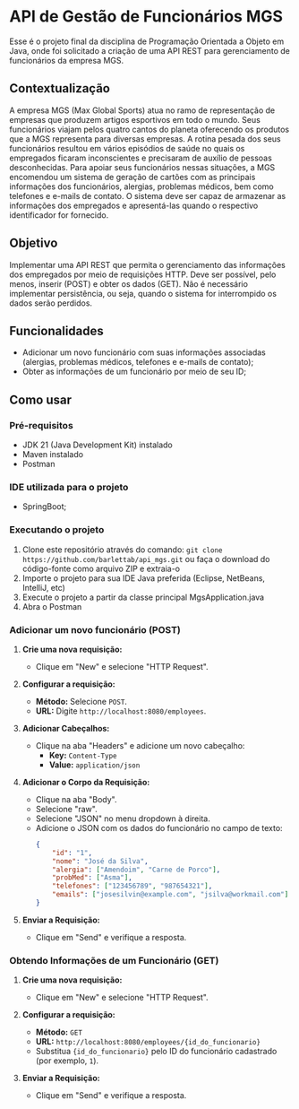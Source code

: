 # API de Gestão de Funcionários MGS

Esse é o projeto final da disciplina de Programação Orientada a Objeto em Java, onde foi solicitado a criação de uma API REST para gerenciamento de funcionários da empresa MGS. 

## Contextualização

A empresa MGS (Max Global Sports) atua no ramo de representação de empresas que produzem artigos esportivos em todo o mundo. Seus funcionários viajam pelos quatro cantos do planeta oferecendo os produtos que a MGS representa para diversas empresas. A rotina pesada dos seus funcionários resultou em vários episódios de saúde no quais os empregados ficaram inconscientes e precisaram de auxílio de pessoas desconhecidas. Para apoiar seus funcionários nessas situações, a MGS encomendou um sistema de geração de cartões com as principais informações dos funcionários, alergias, problemas médicos, bem como telefones e e-mails de contato. O sistema deve ser capaz de armazenar as informações dos empregados e apresentá-las quando o respectivo identificador for fornecido.

## Objetivo

Implementar uma API REST que permita o gerenciamento das informações dos empregados por meio de requisições HTTP. Deve ser possível, pelo menos, inserir (POST) e obter os dados (GET). Não é necessário implementar persistência, ou seja, quando o sistema for interrompido os dados serão perdidos.

## Funcionalidades

- Adicionar um novo funcionário com suas informações associadas (alergias, problemas médicos, telefones e e-mails de contato);
- Obter as informações de um funcionário por meio de seu ID;

## Como usar

### Pré-requisitos

- JDK 21 (Java Development Kit) instalado
- Maven instalado
- Postman

### IDE utilizada para o projeto
- SpringBoot;

### Executando o projeto

1. Clone este repositório através do comando: 
`git clone https://github.com/barlettab/api_mgs.git`
ou faça o download do código-fonte como arquivo ZIP e extraia-o
2. Importe o projeto para sua IDE Java preferida (Eclipse, NetBeans, IntelliJ, etc)
3. Execute o projeto a partir da classe principal MgsApplication.java
4. Abra o Postman

### Adicionar um novo funcionário (POST)

1. **Crie uma nova requisição:**
   - Clique em "New" e selecione "HTTP Request".

2. **Configurar a requisição:**
   - **Método:** Selecione `POST`.
   - **URL:** Digite `http://localhost:8080/employees`.

3. **Adicionar Cabeçalhos:**
   - Clique na aba "Headers" e adicione um novo cabeçalho:
     - **Key:** `Content-Type`
     - **Value:** `application/json`

4. **Adicionar o Corpo da Requisição:**
   - Clique na aba "Body".
   - Selecione "raw".
   - Selecione "JSON" no menu dropdown à direita.
   - Adicione o JSON com os dados do funcionário no campo de texto:
     ```json
     {
         "id": "1",
         "nome": "José da Silva",
         "alergia": ["Amendoim", "Carne de Porco"],
         "probMed": ["Asma"],
         "telefones": ["123456789", "987654321"],
         "emails": ["josesilvin@example.com", "jsilva@workmail.com"]
     }
     ```

5. **Enviar a Requisição:**
   - Clique em "Send" e verifique a resposta.

### Obtendo Informações de um Funcionário (GET)

1. **Crie uma nova requisição:**
   - Clique em "New" e selecione "HTTP Request".

2. **Configurar a requisição:**
   - **Método:** `GET`
   - **URL:** `http://localhost:8080/employees/{id_do_funcionario}`
   - Substitua `{id_do_funcionario}` pelo ID do funcionário cadastrado (por exemplo, `1`).

3. **Enviar a Requisição:**
   - Clique em "Send" e verifique a resposta.
